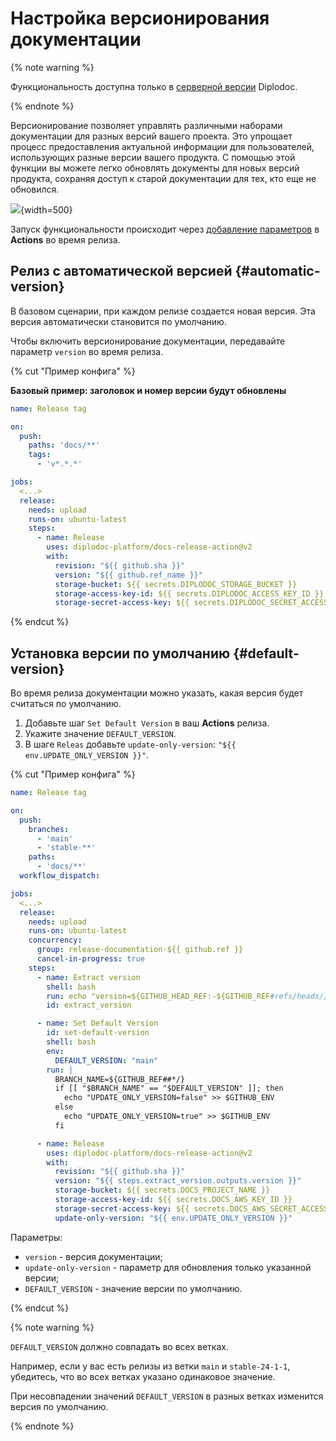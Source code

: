 # Настройка версионирования документации

{% note warning %}

Функциональность доступна только в [серверной версии](../about.md) Diplodoc.

{% endnote %}

Версионирование позволяет управлять различными наборами документации для разных версий вашего проекта. Это упрощает процесс предоставления актуальной информации для пользователей, использующих разные версии вашего продукта. С помощью этой функции вы можете легко обновлять документы для новых версий продукта, сохраняя доступ к старой документации для тех, кто еще не обновился.

![](../_images/versions.png){width=500}

Запуск функциональности происходит через [добавление параметров](https://github.com/diplodoc-platform/docs-release-action?tab=readme-ov-file#release-version) в **Actions** во время релиза.

## Релиз с автоматической версией {#automatic-version}

В базовом сценарии, при каждом релизе создается новая версия. Эта версия автоматически становится по умолчанию.

Чтобы включить версионирование документации, передавайте параметр `version` во время релиза.

{% cut "Пример конфига" %}

**Базовый пример: заголовок и номер версии будут обновлены**

```yaml
name: Release tag

on:
  push:
    paths: 'docs/**'
    tags:
      - 'v*.*.*'

jobs:
  <...>
  release:
    needs: upload
    runs-on: ubuntu-latest
    steps:
      - name: Release
        uses: diplodoc-platform/docs-release-action@v2
        with:
          revision: "${{ github.sha }}"
          version: "${{ github.ref_name }}"
          storage-bucket: ${{ secrets.DIPLODOC_STORAGE_BUCKET }}
          storage-access-key-id: ${{ secrets.DIPLODOC_ACCESS_KEY_ID }}
          storage-secret-access-key: ${{ secrets.DIPLODOC_SECRET_ACCESS_KEY }}
```

{% endcut %}

## Установка версии по умолчанию {#default-version}

Во время релиза документации можно указать, какая версия будет считаться по умолчанию.

1. Добавьте шаг `Set Default Version` в ваш **Actions** релиза.
1. Укажите значение `DEFAULT_VERSION`.
1. В шаге `Releas` добавьте `update-only-version`: `"${{ env.UPDATE_ONLY_VERSION }}"`.
   
{% cut "Пример конфига" %}
  
```yaml
name: Release tag

on:
  push:
    branches:
      - 'main'
      - 'stable-**'
    paths: 
      - 'docs/**'
  workflow_dispatch:

jobs:
  <...>
  release:
    needs: upload
    runs-on: ubuntu-latest
    concurrency:
      group: release-documentation-${{ github.ref }}
      cancel-in-progress: true
    steps:
      - name: Extract version
        shell: bash
        run: echo "version=${GITHUB_HEAD_REF:-${GITHUB_REF#refs/heads/}}" | sed -e 's|stable-|v|g' -e 's|-|.|g' >> $GITHUB_OUTPUT
        id: extract_version

      - name: Set Default Version
        id: set-default-version
        shell: bash
        env:
          DEFAULT_VERSION: "main"
        run: |
          BRANCH_NAME=${GITHUB_REF##*/}
          if [[ "$BRANCH_NAME" == "$DEFAULT_VERSION" ]]; then
            echo "UPDATE_ONLY_VERSION=false" >> $GITHUB_ENV
          else
            echo "UPDATE_ONLY_VERSION=true" >> $GITHUB_ENV
          fi

      - name: Release
        uses: diplodoc-platform/docs-release-action@v2
        with:
          revision: "${{ github.sha }}"
          version: "${{ steps.extract_version.outputs.version }}"
          storage-bucket: ${{ secrets.DOCS_PROJECT_NAME }}
          storage-access-key-id: ${{ secrets.DOCS_AWS_KEY_ID }}
          storage-secret-access-key: ${{ secrets.DOCS_AWS_SECRET_ACCESS_KEY }}
          update-only-version: "${{ env.UPDATE_ONLY_VERSION }}"
```

Параметры:

- `version` - версия документации;
- `update-only-version` - параметр для обновления только указанной версии;
- `DEFAULT_VERSION` - значение версии по умолчанию.

{% endcut %}

{% note warning %}

`DEFAULT_VERSION` должно совпадать во всех ветках.

Например, если у вас есть релизы из ветки `main` и `stable-24-1-1`, убедитесь, что во всех ветках указано одинаковое значение. 

При несовпадении значений `DEFAULT_VERSION` в разных ветках изменится версия по умолчанию.

{% endnote %}

